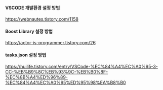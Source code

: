 #### VSCODE 개발환경 설정 방법
<https://webnautes.tistory.com/1158>

#### Boost Library 설정 방법
<https://actor-is-programmer.tistory.com/26>

#### tasks.json 설정 방법
<https://huilife.tistory.com/entry/VSCode-%EC%84%A4%EC%A0%95-3-CC-%EB%B9%8C%EB%93%9C-%EB%B0%8F-%EC%8B%A4%ED%96%89-%EC%84%A4%EC%A0%95%ED%95%98%EA%B8%B0>